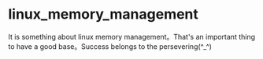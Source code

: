 linux_memory_management
=======================

It is something about linux memory management。That's an important thing to have a good base。Success belongs to the persevering(^_^)
